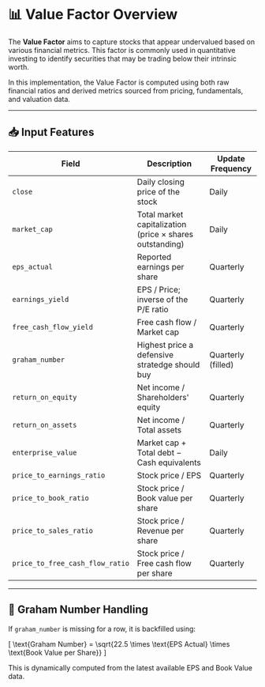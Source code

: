 # 📊 Value Factor Overview

The **Value Factor** aims to capture stocks that appear undervalued based on various financial metrics. This factor is commonly used in quantitative investing to identify securities that may be trading below their intrinsic worth.

In this implementation, the Value Factor is computed using both raw financial ratios and derived metrics sourced from pricing, fundamentals, and valuation data.

---

## 📥 Input Features

| **Field**                     | **Description**                                                                 | **Update Frequency** |
|------------------------------|----------------------------------------------------------------------------------|----------------------|
| `close`                      | Daily closing price of the stock                                                | Daily               |
| `market_cap`                 | Total market capitalization (price × shares outstanding)                        | Daily               |
| `eps_actual`                 | Reported earnings per share                                                     | Quarterly           |
| `earnings_yield`             | EPS / Price; inverse of the P/E ratio                                           | Quarterly           |
| `free_cash_flow_yield`       | Free cash flow / Market cap                                                     | Quarterly           |
| `graham_number`              | Highest price a defensive stratedge should buy                 | Quarterly (filled)  |
| `return_on_equity`           | Net income / Shareholders' equity                                               | Quarterly           |
| `return_on_assets`           | Net income / Total assets                                                       | Quarterly           |
| `enterprise_value`           | Market cap + Total debt − Cash equivalents                                      | Daily               |
| `price_to_earnings_ratio`    | Stock price / EPS                                                               | Quarterly           |
| `price_to_book_ratio`        | Stock price / Book value per share                                              | Quarterly           |
| `price_to_sales_ratio`       | Stock price / Revenue per share                                                 | Quarterly           |
| `price_to_free_cash_flow_ratio` | Stock price / Free cash flow per share                                      | Quarterly           |

---

## 🧮 Graham Number Handling

If `graham_number` is missing for a row, it is backfilled using:

\[
\text{Graham Number} = \sqrt{22.5 \times \text{EPS Actual} \times \text{Book Value per Share}}
\]

This is dynamically computed from the latest available EPS and Book Value data.
